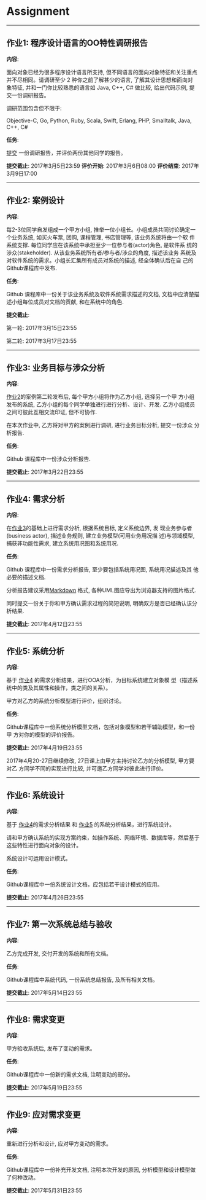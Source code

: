 Assignment 
==========

---

<a id="assign1" name="assign1"></a>
## 作业1: 程序设计语言的OO特性调研报告

**内容**:


面向对象已经为很多程序设计语言所支持, 但不同语言的面向对象特征和关注重点
并不尽相同。请调研至少 2 种你之前了解甚少的语言, 了解其设计思想和面向对
象特征, 并和一门你比较熟悉的语言如 Java, C++, C# 做比较, 给出代码示例,
提交一份调研报告。

调研范围包含但不限于:

Objective-C, Go, Python, Ruby, Scala, Swift, Erlang, PHP, Smalltalk, Java, C++, C#


**任务**:

[提交](http://course.pku.edu.cn) 一份调研报告，并评价两份其他同学的报告。

**提交截止**: 2017年3月5日23:59
**评价开始**: 2017年3月6日08:00
**评价结束**: 2017年3月9日17:00


---

<a id="assign2" name="assign2"></a>
## 作业2: 案例设计

**内容**:

每2-3位同学自发组成一个甲方小组, 推举一位小组长。小组成员共同讨论确定一
个业务系统, 如买火车票, 团购, 课程管理, 书店管理等, 该业务系统将由一个软
件系统支撑. 每位同学应在该系统中承担至少一位参与者(actor)角色, 是软件系
统的涉众(stakeholder). 从该业务系统所有者/参与者/涉众的角度, 描述该业务
系统及对软件系统的需求。小组长汇集所有成员对系统的描述, 经全体确认后在自
己的Github课程库中发布.

**任务**:

Github 课程库中一份关于该业务系统及软件系统需求描述的文档, 文档中应清楚描
述小组每位成员对文档的贡献, 和在系统中的角色.

**提交截止**: 

第一轮: 2017年3月15日23:55

第二轮: 2017年3月17日23:55

---

<a id="assign3" name="assign3"></a>
## 作业3: 业务目标与涉众分析

**内容**:

[作业2](#assign2)的案例第二轮发布后, 每个甲方小组将作为乙方小组, 选择另一个甲
方小组发布的系统, 乙方小组的每个同学单独进行进行分析、设计、开发.
乙方小组成员之间可彼此互相交流印证, 但不可协作. 

在本次作业中, 乙方将对甲方的案例进行调研, 进行业务目标分析, 提交一份涉众
分析报告. 

**任务**:

Github 课程库中一份涉众分析报告.


**提交截止**: 2017年3月22日23:55

---

<a id="assign4" name="assign4"></a>
## 作业4: 需求分析

**内容**:

在[作业3](#assign3)的基础上进行需求分析, 根据系统目标, 定义系统边界, 发
现业务参与者(business actor), 描述业务规则, 建立业务模型(可用业务用况描
述)与领域模型, 捕获非功能性需求, 建立系统用况图和系统用况.

**任务**:

Github 课程库中一份需求分析报告, 至少要包括系统用况图, 系统用况描述及其
他必要的描述文档.

分析报告建议采用[Markdown](https://github.com/adam-p/markdown-here/wiki/Markdown-Cheatsheet) 格式, 各种UML图应导出为浏览器支持的图片格式. 

同时提交一份关于你和甲方确认需求过程的简短说明, 明确双方是否已经确认该分析结果.

**提交截止**: 2017年4月12日23:55

---

<a id="assign5" name="assign5"></a>
## 作业5: 系统分析

**内容**:

基于 [作业4](#assign4) 的需求分析结果，进行OOA分析，为目标系统建立对象模
型（描述系统中的类及其属性和操作，类之间的关系）。

甲方对乙方的系统分析模型进行评价，组织讨论。

**任务**:

Github课程库中一份系统分析模型文档，包括对象模型和若干辅助模型，和一份甲
方对你的模型的评价报告。

**提交截止**: 2017年4月19日23:55

2017年4月20-27日继续修改, 27日课上由甲方主持讨论乙方的分析模型, 甲方要对乙
方同学不同的实现进行比较, 并可邀乙方同学对彼此进行评价。


---

<a id="assign6" name="assign6"></a>
## 作业6: 系统设计

**内容**:

基于 [作业4](#assign4)的需求分析结果 和 [作业5](#assign5) 的系统分析结果，进行系统设计。

请和甲方确认系统的实现方案约束，如操作系统、网络环境、数据库等，然后基于
这些特性进行面向对象的设计。

系统设计可运用设计模式。

**任务**:

Github课程库中一份系统设计文档，应包括若干设计模式的应用。

**提交截止**: 2017年4月26日23:55

---

<a id="assign7" name="assign7"></a>
## 作业7: 第一次系统总结与验收

**内容**:

乙方完成开发, 交付开发的系统和所有文档。

**任务**:

Github课程库中系统代码, 一份系统总结报告, 及所有相关文档。

**提交截止**: 2017年5月14日23:55

---

<a id="assign8" name="assign7"></a>
## 作业8: 需求变更

**内容**:

甲方验收系统后, 发布了变动的需求。

**任务**:

Github课程库中一份新的需求文档, 注明变动的部分。

**提交截止**: 2017年5月19日23:55

---

<a id="assign8" name="assign8"></a>
## 作业9: 应对需求变更

**内容**:

重新进行分析和设计, 应对甲方变动的需求。

**任务**:

Github课程库中一份补充开发文档, 注明本次开发的原因, 分析模型和设计模型做了何种改动。

**提交截止**: 2017年5月31日23:55
